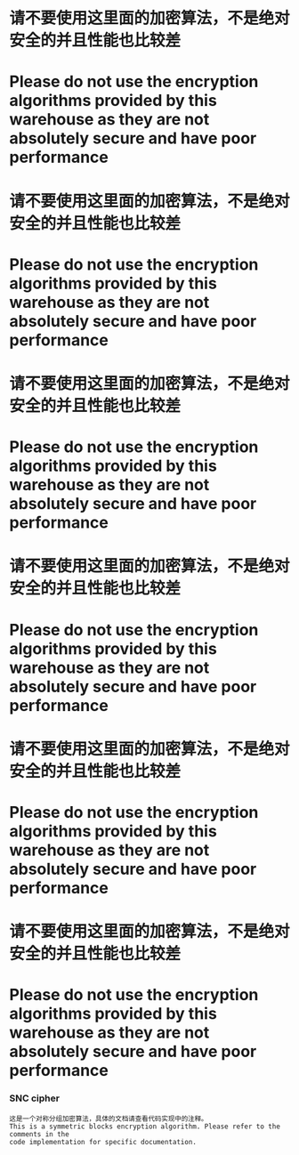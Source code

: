 # 请不要使用这里面的加密算法，不是绝对安全的并且性能也比较差
# Please do not use the encryption algorithms provided by this warehouse as they are not absolutely secure and have poor performance
# 请不要使用这里面的加密算法，不是绝对安全的并且性能也比较差
# Please do not use the encryption algorithms provided by this warehouse as they are not absolutely secure and have poor performance
# 请不要使用这里面的加密算法，不是绝对安全的并且性能也比较差
# Please do not use the encryption algorithms provided by this warehouse as they are not absolutely secure and have poor performance
# 请不要使用这里面的加密算法，不是绝对安全的并且性能也比较差
# Please do not use the encryption algorithms provided by this warehouse as they are not absolutely secure and have poor performance
# 请不要使用这里面的加密算法，不是绝对安全的并且性能也比较差
# Please do not use the encryption algorithms provided by this warehouse as they are not absolutely secure and have poor performance
# 请不要使用这里面的加密算法，不是绝对安全的并且性能也比较差
# Please do not use the encryption algorithms provided by this warehouse as they are not absolutely secure and have poor performance

### SNC cipher
```text
这是一个对称分组加密算法，具体的文档请查看代码实现中的注释。
This is a symmetric blocks encryption algorithm. Please refer to the comments in the
code implementation for specific documentation.
```
